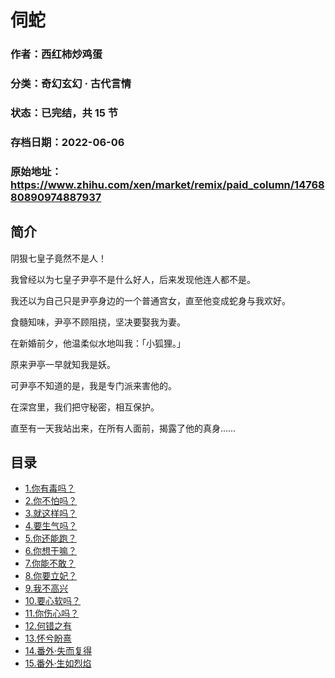 # 伺蛇

### 作者：西红柿炒鸡蛋

### 分类：奇幻玄幻 · 古代言情

### 状态：已完结，共 15 节

### 存档日期：2022-06-06

### 原始地址：https://www.zhihu.com/xen/market/remix/paid_column/1476880890974887937


## 简介
阴狠七皇子竟然不是人！


我曾经以为七皇子尹亭不是什么好人，后来发现他连人都不是。


我还以为自己只是尹亭身边的一个普通宫女，直至他变成蛇身与我欢好。


食髓知味，尹亭不顾阻挠，坚决要娶我为妻。


在新婚前夕，他温柔似水地叫我：「小狐狸。」


原来尹亭一早就知我是妖。


可尹亭不知道的是，我是专门派来害他的。


在深宫里，我们把守秘密，相互保护。


直至有一天我站出来，在所有人面前，揭露了他的真身……




## 目录
- [1.你有毒吗？](1.你有毒吗？.md)<!-- 2022-02-16 03:27 -->
- [2.你不怕吗？](2.你不怕吗？.md)<!-- 2022-02-17 05:35 -->
- [3.就这样吗？](3.就这样吗？.md)<!-- 2022-02-22 04:35 -->
- [4.要生气吗？](4.要生气吗？.md)<!-- 2022-02-22 04:41 -->
- [5.你还能跑？](5.你还能跑？.md)<!-- 2022-02-28 08:44 -->
- [6.你想干嘛？](6.你想干嘛？.md)<!-- 2022-02-28 08:53 -->
- [7.你能不敢？](7.你能不敢？.md)<!-- 2022-03-10 13:04 -->
- [8.你要立妃？](8.你要立妃？.md)<!-- 2022-03-10 12:46 -->
- [9.我不高兴](9.我不高兴.md)<!-- 2022-03-10 12:47 -->
- [10.要心软吗？](10.要心软吗？.md)<!-- 2022-03-15 05:28 -->
- [11.你伤心吗？](11.你伤心吗？.md)<!-- 2022-03-15 05:31 -->
- [12.何错之有](12.何错之有.md)<!-- 2022-03-22 03:21 -->
- [13.怀兮盼熹](13.怀兮盼熹.md)<!-- 2022-03-22 03:19 -->
- [14.番外·失而复得](14.番外·失而复得.md)<!-- 2022-03-22 03:39 -->
- [15.番外·生如烈焰](15.番外·生如烈焰.md)<!-- 2022-03-22 03:42 -->